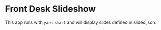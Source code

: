 # Front Desk Slideshow

This app runs with `yarn start` and will display slides defined in slides.json.

## 